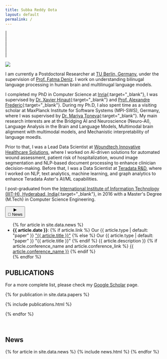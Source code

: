 ```yaml
---
title: Subba Reddy Oota
layout: default
permalink: /
---
```


| <a href="{{ site.google_scholar_url }}" target="_blank" style="text-align:center; display:block"><i class="ai ai-google-scholar-square ai-3x"></i></a> | <a href="https://linkedin.com/in/{{ site.linkedin_username }}" target="_blank" style="text-align:center; display:block"><i class="fa fa-linkedin ai-3x"></i></a> | <a href="https://github.com/{{ site.github_username }}" target="_blank" style="text-align:center; display:block"><i class="fa fa-github ai-3x"></i></a> | <a href="https://x.com/{{ site.twitter_username }}" target="_blank" style="text-align:center; display:block"><i class="fa fa-twitter ai-3x"></i></a> |

<link rel="stylesheet" href="{{ site.baseurl }}/css/news-ticker.css">

<img class="profile-picture" src="{{site.url}}{{site.baseurl}}/images/profile-picture/img_0118.jpg" />

I am currently a Postdoctoral Researcher at [TU Berlin, Germany](https://denizenslab.github.io/), under the supervision of [Prof. Fatma Deniz](https://www.fatmanet.com/). I work on understanding bilinugal language processing in human brain and multilinugal language models.

I completed my PhD in Computer Science at [Inria](https://team.inria.fr/mnemosyne/team-members/){:target="_blank"}, I was supervised by [Dr. Xavier Hinaut](https://sites.google.com/site/xavierhinaut/){:target="_blank"} and [Prof. Alexandre Frederic](https://www.labri.fr/perso/falexand/){:target="_blank"}. During my Ph.D, I also spent time as a visiting scholar at MaxPlanck Institute for Software Systems (MPI-SWS), Germany, where I was supervised by [Dr. Mariya Toneva](https://mtoneva.com/){:target="_blank"}. My main research interests are at the Bridging AI and Neuroscience (Neuro-AI), Language Analysis in the Brain and Language Models, Multimodal brain alignment with multimodal models, and Mechanistic interpretability of language moedls.
<!-- My projects include score-based diffusion probabilistic models for video prediction, generation, interpolation; multi-resolution image generation; self-supervised video prediction using dynamical modelling; 3D human pose estimation and inverse kinematics from videos. -->

<!-- I also work as an AI Advisor to [Blue Lion Labs](https://bluelionlabs.com/){:target="_blank"}. -->
 
Prior to that, I was a Lead Data Scientist at [Woundtech Innovative Healthcare Solutions](https://woundtech.net/), where I worked on AI-driven solutions for automated wound assessment, patient risk of hospitalization, wound image segmentation and NLP-based document processing to enhance clinician decision-making. Before that, I was a Data Scientist at [Teradata R&D](https://www.teradata.com/), where I worked on NLP, text analytics, machine learning, and graph analytics to enhance Teradata Aster's AI/ML capabilities. 
<!-- In 2019 and 2020, I was an AI Scientist in Residence at [NextAI](https://www.nextcanada.com/next-ai/){:target="_blank"}. -->

<!-- Previously, I worked as a Research Fellow with [Prof. C. V. Jawahar](https://faculty.iiit.ac.in/~jawahar/){:target="_blank"} at [IIIT-Hyderabad](https://cvit.iiit.ac.in){:target="_blank"} on automated lip synthesis for translation of a video into a different languages. I was a Mentor for the first [Foundations of AI/ML](https://www.talentsprint.com/aiml.dpl){:target="_blank"} certificate program for industry professionals by IIIT-H Machine Learning Lab. Prior to that, I worked at [GreyOrange Robotics](http://www.greyorange.com/){:target="_blank"} on real time embedded vision in videos for warehouse automation, and autonomous robots; and at [Airbus, India](http://www.airbus.com/){:target="_blank"} on software development and integration. -->

I post-graduated from the [International Institute of Information Technology (IIIT-H), Hyderabad, India](https://www.iiit.ac.in/){:target="_blank"}, in 2016 with a Master's Degree (M.Tech) in Computer Science Engineering.

<!-- News Ticker -->
<!-- <div class="news-ticker">
    <div class="news-icon">
        <i class="fa fa-newspaper-o" aria-hidden="true"></i>
    </div>
    <div class="news-ticker-content">
        {% for article in site.data.news limit:5 %}
            <span class="news-ticker-item">
                <span class="news-ticker-date">{{ article.date }}</span>
                {{ article.news }}
            </span>
        {% endfor %}
        <span class="news-ticker-item">
            <a href="{{ site.baseurl }}/news">View all news...</a>
        </span>
    </div>
</div> -->

<!-- Replace your news section in index.md with this -->
<!-- News Section -->
<div class="news-section">
    <button class="news-header" onclick="toggleNews()">
        <span class="news-toggle" id="newsToggle">▶</span>
        <div class="news-title">
            <span class="news-icon">📢</span>
            News
        </div>
    </button>
    <div class="news-content" id="newsContent">
        <ul class="news-list">
            {% for article in site.data.news %}
            <li class="news-item">
                <strong>{{ article.date }}</strong>:
                {% if article.link %}
                Our {{ article.type | default: "paper" }} <a href="{{ article.link }}" target="_blank">"{{ article.title }}"</a>
                {% else %}
                Our {{ article.type | default: "paper" }} "{{ article.title }}"
                {% endif %}
                {{ article.description }}
                {% if article.conference_name and article.conference_link %}
                <a href="{{ article.conference_link }}" target="_blank">{{ article.conference_name }}</a>
                {% endif %}
            </li>
            {% endfor %}
        </ul>
    </div>
</div>

<!-- <br/> -->

## PUBLICATIONS

<!-- | <a href="{{ site.google_scholar_url }}" target="_blank" style="text-align:center; display:block"><i class="ai ai-google-scholar-square ai-3x"></i></a> | -->

For a more complete list, please check my <a href="{{ site.google_scholar_url }}" target="_blank">Google Scholar</a> page.

{% for publication in site.data.papers %}

{% include publications.html %}

{% endfor %}

<p>&nbsp;</p>

## News

<table>
{% for article in site.data.news %}
<tr>
{% include news.html %}
</tr>
{% endfor %}
</table>

<script>
function toggleNews() {
    const content = document.getElementById('newsContent');
    const toggle = document.getElementById('newsToggle');
    
    if (content.classList.contains('expanded')) {
        content.classList.remove('expanded');
        toggle.classList.remove('expanded');
    } else {
        content.classList.add('expanded');
        toggle.classList.add('expanded');
    }
}
</script>